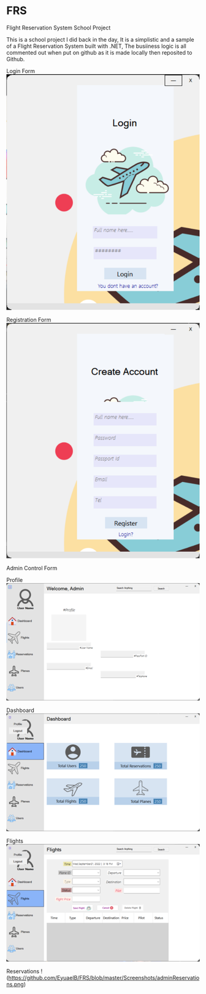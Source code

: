 # FRS
Flight Reservation System 
School Project


This is a school project I did back in the day, It is a simplistic and a sample of a Flight Reservation System built with .NET, The busiiness logic is all commented out when put on github as it is made locally then reposited to Github.  

Login Form
![Login!](https://github.com/EyuaelB/FRS/blob/master/Screenshots/login.png)


Registration Form
![Login!](https://github.com/EyuaelB/FRS/blob/master/Screenshots/register.png)


Admin Control Form

  Profile
  ![Login!](https://github.com/EyuaelB/FRS/blob/master/Screenshots/adminProfile.png)

  Dashboard
  ![Dashboard!](https://github.com/EyuaelB/FRS/blob/master/Screenshots/adminDashboard.png)

  Flights
  ![](https://github.com/EyuaelB/FRS/blob/master/Screenshots/adminFlights.png)

  Reservations
  !(https://github.com/EyuaelB/FRS/blob/master/Screenshots/adminReservations.png)



